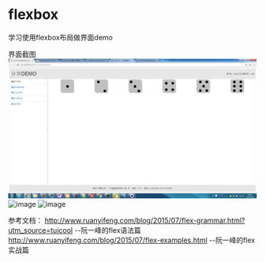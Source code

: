 # flexbox
学习使用flexbox布局做界面demo

界面截图
![image](https://github.com/chyanwu/flexbox/blob/master/img/index.png)
![image](https://github.com/chyanwu/flexbox/tree/master/img/2.png)
![image](https://github.com/chyanwu/flexbox/tree/master/img/3.png)

参考文档：
http://www.ruanyifeng.com/blog/2015/07/flex-grammar.html?utm_source=tuicool  --阮一峰的flex语法篇
http://www.ruanyifeng.com/blog/2015/07/flex-examples.html  --阮一峰的flex实战篇

